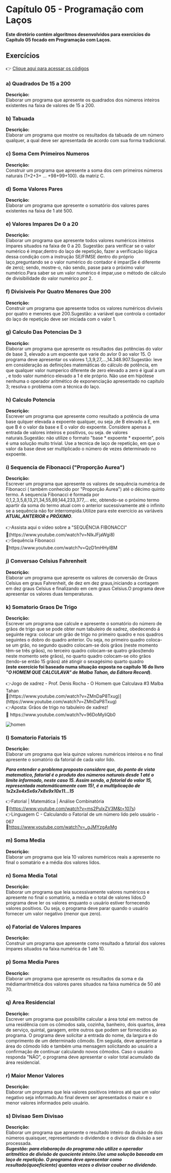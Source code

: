 <h1>Capítulo 05 - Programação com Laços</h1>
<strong>Este diretório contém algoritmos desenvolvidos para exercícios do Capítulo 05 focado em Programação com Laços.</strong>

<h2>Exercícios</h2>

👉 [Clique aqui para acessar os códigos](https://github.com/JulioCesarSantosdv/Logica-com-Algoritimos/tree/main/Cap%C3%ADtulo%2005%20-%20Programa%C3%A7%C3%A3o%20com%20La%C3%A7os)

<h3>a) Quadrados De 15 a 200</h3>
<strong>Descrição:</strong><br>
Elaborar um programa que apresente os quadrados dos números inteiros existentes na faixa de valores de 15 a 200.<br>

<h3>b) Tabuada</h3>
<strong>Descrição:</strong><br>
Elaborar um programa que mostre os resultados da tabuada de um número qualquer, a qual deve ser apresentada de acordo 
com sua forma tradicional.<br>

<h3>c) Soma Cem Primeiros Numeros</h3>
<strong>Descrição:</strong><br>
Construir um programa que apresente a soma dos cem primeiros números naturais (1+2+3+ ... +98+99+100). 
da matriz C.<br>

<h3>d) Soma Valores Pares</h3>
<strong>Descrição:</strong><br>
Elaborar um programa que apresente o somatório dos valores pares existentes na faixa de 1 até 500.<br>

<h3>e) Valores Impares De 0 a 20</h3>
<strong>Descrição:</strong><br>
Elaborar um programa que apresente todos valores numéricos inteiros ímpares situados na faixa de 0 a 20. Sugestão: para verificar
se o valor numérico é impar,dentro do laço de repetição, fazer a verificação lógica dessa condição
com a instrução SE/FIMSE dentro do próprio laço,preguntando se o valor numérico do contador é impar(Se é diferente de zero); 
sendo, mostre-o, não sendo, passe para o próximo valor numérico.Para saber se um valor numérico é ímpar,use o método de 
cálculo de divisibilidade do valor numérico por 2.<br>

<h3>f) Divisiveis Por Quatro Menores Que 200</h3>
<strong>Descrição:</strong><br>
Construir um programa que apresente todos os valores numéricos divíveis por quatro e menores que 200.Sugestão: a variável que 
controla o contador do laço de repetição deve ser iniciada com o valor 1.<br>

<h3>g) Calculo Das Potencias De 3</h3>
<strong>Descrição:</strong><br>
Elaborar um programa que apresente os resultados das potências do valor de base 3, elevado a um expoente que varie do avlor 0 ao
valor 15. O programa deve apresentar os valores 1,3,9,27,...,14.348.907.Sugestão: leve em consideração as definições matemáticas do
cálculo de potência, em que qualquer valor numperico diferente de zero elevado a zero é igual a um , e todo valor numérico 
elevado a 1 é ele próprio. Não use  em hipótese nenhuma o operador aritmético de exponenciação apresentado no capítulo 3;
resolva o problema com a técnica do laço.<br>

<h3>h) Calculo Potencia</h3>
<strong>Descrição:</strong><br>
Escrever um programa que apresente como resultado a potência de uma base qulquer elevada a expoente qualquer, ou seja ,de B 
elevado a E, em que B é o valor da base  e E o valor do expoente. Considere apenas a entrada de valores inteiros e positivos,
ou seja. de valores naturais.Sugestão: não utilize o formato "base * expoente * expoente", pois é uma solução muito trivial.
Use a tecnica de laço de repetição, em que o valor da base deve ser multiplicado o número de vezes determinado no expoente.<br>

<h3>i) Sequencia de Fibonacci ("Proporção Aurea")</h3>
<strong>Descrição:</strong><br>
Escrever um programa que apresente os valores de sequência numérica de Fibonacci ( também conhecido por "Proporção Aurea") até 
o décimo quinto termo. A sequencia Fibonacci é formada por 0,1,2,3,5,8,13,21,34,55,89,144,233,377,...
etc, obtendo-se o próximo termo apartir da soma do termo atual com o anterior sucessivamente até o infinito se a sequência
não for interrompida.Utilize para este exercício  as variáveis <strong><i>ATUAL,ANTERIOR e PRÓXIMO</i></strong>.<br><br>
👉Assista aqui o vídeo sobre a "SEQUÊNCIA FIBONACCI"<br>
🎥(https://www.youtube.com/watch?v=NIkJFjaWgi8)<br>
👉Sequência Fibonacci<br>
🎥https://www.youtube.com/watch?v=QzD1mHHyIBM<br>

 
<h3>j) Conversao Celsius Fahrenheit</h3>
<strong>Descrição:</strong><br>
Elaborar um programa que apresente os valores de conversão de Graus Celsius em graus Fahrenheit, de dez em dez graus,iniciando
a contagem em dez graus Celsius e finalizando em cem graus Celsius.O programa deve apresentar os valores duas temperaturas.<br>

<h3>k) Somatorio Graos De Trigo</h3>
<strong>Descrição:</strong><br>
Escrever um programa que calcule e apresente o somatório do número de grãos de trigo que se pode obter num tabuleiro de xadrez, 
obedecendo á seguinte regra: colocar um grão de trigo no primeiro quadro e nos quadros seguintes o dobro do quadro anterior.
Ou seja, no primeiro quadro coloca-se um grão, no segundo quadro colocam-se dois grãos (neste momento têm-se três grãos), no
terceiro quadro colocam-se quatro grãos(tendo neste momento sete grãos), no quarto quadro colocam-se oito grãos (tendo-se então
15 grãos) até atingir o sexagésimo quarto quadro<br> <strong>(este exercício foi baseado numa situação exposta no capítulo 16 do livro
<i>"O HOMEM QUE CALCULAVA" de Malba Tahan, da Editora Record</i>)</strong>.<br><br>
👉Jogo de xadrez - Prof. Denis Rocha - O Homem que Calculava #3 Malba Tahan<br> 
🎥(https://www.youtube.com/watch?v=ZMnDaP8Txug)](https://www.youtube.com/watch?v=ZMnDaP8Txug)<br> 
👉Aposta: Grãos de trigo no tabuleiro de xadrez!<br> 
🎥 https://www.youtube.com/watch?v=96DoMyliQb0<br>


![homen](https://github.com/JulioCesarSantosdv/Logica-com-Algoritimos/assets/64735040/e925da70-bb6a-435e-a729-c30d3b92eb7f)


<h3>l) Somatorio Fatoriais 15</h3>
<strong>Descrição:</strong><br>
Elaborar um programa que leia quinze valores numéricos inteiros e no final apresente o somatório da fatorial de cada valor lido.<br>

<strong><i>Para entender o problema proposto considere que, do ponto de vista matematico, fatorial é o produto dos números naturais
desde 1 até o limite informado, neste caso 15. Assim sendo, a fatorial do valor 15, representada matemáticamente com 15!, é a 
multiplicação de 1x2x3x4x5x6x7x8x9x10x11...15</strong></i><br>

👉Fatorial | Matemática | Análise Combinatória<br>
🎥(https://www.youtube.com/watch?v=ms2PulxZV3M&t=107s)<br>
👉Linguagem C - Calculando o Fatorial de um número lido pelo usuário - 067<br>
🎥https://www.youtube.com/watch?v=_gJMYzgAxMg<br>

<h3>m) Soma Media</h3>
<strong>Descrição:</strong><br>
Elaborar um programa que leia 10 valores numéricos reais a apresente no final o somatário e a média dos valores lidos.<br>

<h3>n) Soma Media Total</h3>
<strong>Descrição:</strong><br>
Elaborar um programa que leia sucessivamente valores numéricos e apresente no final o somatório, a média e o total de valores
lidos.O programa deve ler os valores enquanto o usuário estiver fornecendo valores positivos. Ou seja, o programa deve parar
quando o usuário fornecer um valor negativo (menor que zero).<br>

<h3>o) Fatorial de Valores Impares</h3>
<strong>Descrição:</strong><br>
Construir um programa que apresente como resultado a fatorial dos valores ímpares situados na faixa numérica de 1 até 10.<br>

<h3>p) Soma Media Pares</h3>
<strong>Descrição:</strong><br>
Elaborar um programa que apresente os resultados da soma e da médiamaritmética dos valores pares situados na faixa numérica de 50 
até 70.<br>

<h3>q) Area Residencial</h3>
<strong>Descrição:</strong><br>
Escrever um programa que possibilite calcular a área total em metros de uma residência com os cômodos sala, cozinha, banheiro, 
dois quartos, área de serviço, quintal, garagem, entre outros que podem ser fornecidos ao programa. O programa deve solicitar
a entrada do nome, da largura e do comprimento de um determinado cômodo. Em seguida, deve apresentar a área do cômodo lido e
também uma mensagem solicitando ao usuário a confirmação de continuar calculando novos cômodos. Caso o usuário responda "NÃO",
o programa deve apresentar o valor total acumulado da área residencial.<br>

<h3>r) Maior Menor Valores</h3>
<strong>Descrição:</strong><br>
Elaborar um programa que leia valores positivos inteiros até que um valor negativo seja informado.Ao final devem ser apresentados
o maior e o menor valores informados pelo usuário.<br>

<h3>s) Divisao Sem Divisao </h3>
<strong>Descrição:</strong><br>
Elaborar um programa que apresente o resultado inteiro da divisão de dois números quaisquer, representando o dividendo e o divisor da
divisão a ser processada.<br> 
<strong><i>Sugestão: para elaboração do programa não utilize o operador aritmético de divisão de quociente inteiro.Use uma solução baseada em laço de repetição. O programa deve apresentar como resultado(quoeficiente) quantas vezes o 
divisor couber no dividendo</strong></i>.





